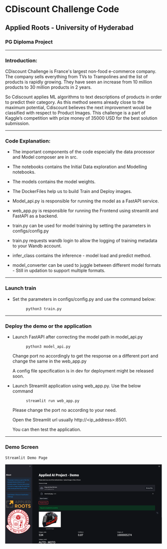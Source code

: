 # CDiscount Challenge Code

## Applied Roots - University of Hyderabad
### PG Diploma Project

----

### Introduction:

CDiscount Challenge is France's largest non-food e-commerce company. The company sells everything from TVs to Trampolines and the list of products is rapidly growing. They have seen an increase from 10 million products to 30 million products in 2 years.

So Cdiscount applies ML algorithms to text descriptions of products in order to predict their category. As this method seems already close to the maximum potential, Cdiscount believes the next improvement would be classified with respect to Product Images.
This challenge is a part of Kaggle’s competition with prize money of 35000 USD for the best solution submission.

-------

### Code Explanation:

- The important components of the code especially the data processor and Model composer are in src. 

- The notebooks contains the Initial Data exploration and Modelling notebooks.

- The models contains the model weights.

- The DockerFiles help us to build Train and Deploy images.

- Model_api.py is responsible for running the model as a FastAPI service.

- web_app.py is responsible for running the Frontend using streamlit and FastAPI as a backend.

- train.py can be used for model training by setting the parameters in configs/config.py

- train.py requests wandb login to allow the logging of training metadata to your Wandb account.

- infer_class contains the inference - model load and predict method.

- model_converter can be used to juggle between different model formats - Still in updation to support multiple formats.


-----

### Launch train

- Set the parameters in configs/config.py and use the command below:
        
            python3 train.py


----
### Deploy the demo or the application

- Launch FastAPI after correcting the model path in model_api.py

            python3 model_api.py
    Change port no accordingly to get the response on a different port and change the same in the web_app.py

    A config file specification is in dev for deployment might be released soon.

- Launch Streamlit application using web_app.py. Use the below command

            streamlit run web_app.py

    Please change the port no according to your need.

    Open the Streamlit url usually http://<ip_address>:8501.

    You can then test the application.

---

### Demo Screen

    Streamlit Demo Page

![Streamlit Demo](./data/readme_imgs/streamlit_demo.png)

